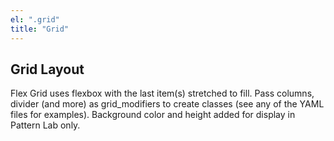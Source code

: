 ```yaml
---
el: ".grid"
title: "Grid"
---
```

## Grid Layout

Flex Grid uses flexbox with the last item(s) stretched to fill. Pass columns, divider (and more) as grid_modifiers to create classes (see any of the YAML files for examples). Background color and height added for display in Pattern Lab only.
